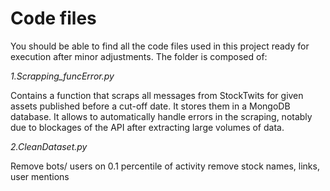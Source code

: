 # Code files

You should be able to find all the code files used in this project ready for execution after minor adjustments.
The folder is composed of: 

*1.Scrapping_funcError.py*

Contains a function that scraps all messages from StockTwits for given assets published before a cut-off date. It stores them in a MongoDB database. It allows to automatically handle errors in the scraping, notably due to blockages of the API after extracting large volumes of data. 

*2.CleanDataset.py* 

Remove bots/ users on 0.1 percentile of activity 
remove stock names, links, user mentions 
 
